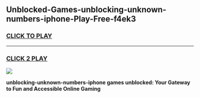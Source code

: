 
## Unblocked-Games-unblocking-unknown-numbers-iphone-Play-Free-f4ek3
<h3>
<a href="https://premium76.site?title=unblocking-unknown-numbers-iphone&ref=18A1">CLICK TO PLAY</a></h3>
<hr>

<h3>
<a href="https://premium76.site?title=unblocking-unknown-numbers-iphone&ref=18A1">CLICK 2 PLAY</a>
  
</h3>

<a href="https://premium76.site?title=unblocking-unknown-numbers-iphone&ref=18A1"><img src="https://clearcache.store/games.png"></a>


**unblocking-unknown-numbers-iphone games unblocked: Your Gateway to Fun and Accessible Online Gaming**
